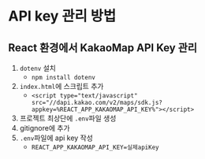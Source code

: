 # API key 관리 방법
## React 환경에서 KakaoMap API Key 관리
1. `dotenv` 설치
    - `npm install dotenv`
2. `index.html`에 스크립트 추가
    - `<script type="text/javascript" src="//dapi.kakao.com/v2/maps/sdk.js?appkey=%REACT_APP_KAKAOMAP_API_KEY%"></script>`
3. 프로젝트 최상단에 `.env`파일 생성
4. gitignore에 추가
5. `.env`파일에 api key 작성
    - `REACT_APP_KAKAOMAP_API_KEY=실제apiKey`